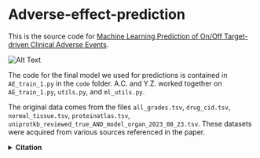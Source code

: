 # Adverse-effect-prediction

This is the source code for [Machine Learning Prediction of On/Off Target-driven Clinical Adverse Events](https://doi.org/10.1007/s11095-024-03742-x).

![Alt Text](overview.png)


The code for the final model we used for predictions is contained in `AE_train_1.py` in the `code` folder.
A.C. and Y.Z. worked together on `AE_train_1.py`, `utils.py`, and `ml_utils.py`. 

The original data comes from the files `all_grades.tsv`, `drug_cid.tsv`, `normal_tissue.tsv`,
`proteinatlas.tsv`, `uniprotkb_reviewed_true_AND_model_organ_2023_08_23.tsv`. These
datasets were acquired from various sources referenced in the paper.


<details><summary><b>Citation</b></summary>

If you use this code or the models in your research, please cite the following paper:

```bibtex
@article{cao2024machine,
  title={Machine Learning Prediction of On/Off Target-driven Clinical Adverse Events},
  author={Cao, Albert and Zhang, Luchen and Bu, Yingzi and Sun, Duxin},
  journal={Pharmaceutical Research},
  volume={41},
  number={8},
  pages={1649--1658},
  year={2024},
  publisher={Springer}
}
```
